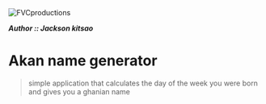<img src="https://avatars1.githubusercontent.com/u/4284691?v=3&s=200" title="FVCproductions" alt="FVCproductions">

<!-- [![FVCproductions](https://avatars1.githubusercontent.com/u/4284691?v=3&s=200)](http://fvcproductions.com) -->

***Author :: Jackson kitsao***

# Akan name generator

> simple application that calculates the day of the week you were born and gives you a ghanian name
    


